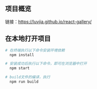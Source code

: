 ## 项目概览
链接：https://luvjia.github.io/react-gallery/ <br />


## 在本地打开项目
```bash
# 在终端执行以下命令安装环境依赖
  npm install

# 安装成功后执行以下命令，即可在浏览器中打开
  npm start

# build文件的编译，执行
  npm run build
```